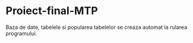 # Proiect-final-MTP
Baza de date, tabelele si popularea tabelelor se creaza automat la rularea programului.
